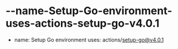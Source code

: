 # --name-Setup-Go-environment-uses-actions-setup-go-v4.0.1
- name: Setup Go environment   uses: actions/setup-go@v4.0.1
